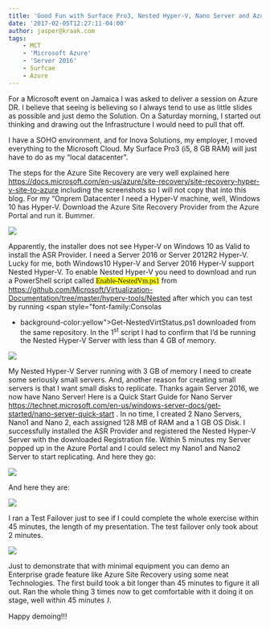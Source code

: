 ```yaml
---
title: 'Good Fun with Surface Pro3, Nested Hyper-V, Nano Server and Azure Site Recovery'
date: '2017-02-05T12:27:11-04:00'
author: jasper@kraak.com
tags:
    - MCT
    - 'Microsoft Azure'
    - 'Server 2016'
    - Surfcae
    - Azure
---
```


For a Microsoft event on Jamaica I was asked to deliver a session on Azure DR. I believe that seeing is believing so I always tend to use as little slides as possible and just demo the Solution. On a Saturday morning, I started out thinking and drawing out the Infrastructure I would need to pull that off.

I have a SOHO environment, and for Inova Solutions, my employer, I moved everything to the Microsoft Cloud. My Surface Pro3 (i5, 8 GB RAM) will just have to do as my “local datacenter”.

The steps for the Azure Site Recovery are very well explained here <https://docs.microsoft.com/en-us/azure/site-recovery/site-recovery-hyper-v-site-to-azure> including the screenshots so I will not copy that into this blog. For my “Onprem Datacenter I need a Hyper-V machine, well, Windows 10 has Hyper-V. Download the <span style="color:#222222">Azure Site Recovery Provider from the Azure Portal and run it. Bummer.  
</span>

![](http://www.kraak.com/wp-content/uploads/2017/02/020517_1626_GoodFunwith1.png)

Apparently, the installer does not see Hyper-V on Windows 10 as Valid to install the ASR Provider. I need a Server 2016 or Server 2012R2 Hyper-V. Lucky for me, both Windows10 Hyper-V and Server 2016 Hyper-V support Nested Hyper-V. To enable Nested Hyper-V you need to download and run a PowerShell script called <span style="font-family:Consolas; background-color:yellow">Enable-NestedVm.ps1</span> from <https://github.com/Microsoft/Virtualization-Documentation/tree/master/hyperv-tools/Nested> after which you can test by running <span style="font-family:Consolas
- background-color:yellow">Get-NestedVirtStatus.ps1</span> downloaded from the same repository. In the 1<sup>st</sup> script I had to confirm that I’d be running the Nested Hyper-V Server with less than 4 GB of memory.

![](http://www.kraak.com/wp-content/uploads/2017/02/020517_1626_GoodFunwith2.png)

My Nested Hyper-V Server running with 3 GB of memory I need to create some seriously small servers. And, another reason for creating small servers is that I want small disks to replicate. Thanks again Server 2016, we now have Nano Server! Here is a Quick Start Guide for Nano Server <https://technet.microsoft.com/en-us/windows-server-docs/get-started/nano-server-quick-start> . In no time, I created 2 Nano Servers, Nano1 and Nano 2, each assigned 128 MB of RAM and a 1 GB OS Disk. I successfully installed the ASR Provider and registered the Nested Hyper-V Server with the downloaded Registration file. Within 5 minutes my Server popped up in the Azure Portal and I could select my Nano1 and Nano2 Server to start replicating. And here they go:

![](http://www.kraak.com/wp-content/uploads/2017/02/020517_1626_GoodFunwith3.png)

And here they are:

![](http://www.kraak.com/wp-content/uploads/2017/02/020517_1626_GoodFunwith4.png)

I ran a Test Failover just to see if I could complete the whole exercise within 45 minutes, the length of my presentation. The test failover only took about 2 minutes.

![](http://www.kraak.com/wp-content/uploads/2017/02/020517_1626_GoodFunwith5.png)

 Just to demonstrate that with minimal equipment you can demo an Enterprise grade feature like Azure Site Recovery using some neat Technologies. The first build took a bit longer than 45 minutes to figure it all out. Ran the whole thing 3 times now to get comfortable with it doing it on stage, well within 45 minutes <span style="font-family:Wingdings">J</span>.

Happy demoing!!!
